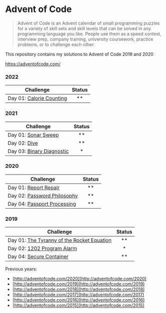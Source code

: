 # Advent of Code

> Advent of Code is an Advent calendar of small programming puzzles for a variety of skill sets and skill levels that can be solved in any programming language you like. People use them as a speed contest, interview prep, company training, university coursework, practice problems, or to challenge each other.

This repository contains my solutions to Advent of Code 2019 and 2020

https://adventofcode.com/

### 2022

| Challenge                                                        | Status |
| ---------------------------------------------------------------- | :----: |
| Day 01: [Calorie Counting](https://adventofcode.com/2022/day/1)       |  \*\*  |



### 2021

| Challenge                                                        | Status |
| ---------------------------------------------------------------- | :----: |
| Day 01: [Sonar Sweep](https://adventofcode.com/2021/day/1)       |  \*\*  |
| Day 02: [Dive](https://adventofcode.com/2021/day/2)              |  \*\*  |
| Day 03: [Binary Diagnostic](https://adventofcode.com/2021/day/3) |   \*   |

### 2020

| Challenge                                                          | Status |
| ------------------------------------------------------------------ | :----: |
| Day 01: [Report Repair](https://adventofcode.com/2020/day/1)       |  \*\*  |
| Day 02: [Password Philosophy](https://adventofcode.com/2020/day/2) |  \*\*  |
| Day 04: [Passport Processing](https://adventofcode.com/2020/day/4) |  \*\*  |

### 2019

| Challenge                                                                        | Status |
| -------------------------------------------------------------------------------- | :----: |
| Day 01: [The Tyranny of the Rocket Equation](http://adventofcode.com/2019/day/1) |  \*\*  |
| Day 02: [1202 Program Alarm](https://adventofcode.com/2019/day/2)                |   \*   |
| Day 04: [Secure Container](http://adventofcode.com/2019/day/1)                   |  \*\*  |

Previous years:

- [http://adventofcode.com/2020](http://adventofcode.com/2020)
- [http://adventofcode.com/2019](http://adventofcode.com/2019)
- [http://adventofcode.com/2018](http://adventofcode.com/2018)
- [http://adventofcode.com/2017](http://adventofcode.com/2017)
- [http://adventofcode.com/2016](http://adventofcode.com/2016)
- [http://adventofcode.com/2015](http://adventofcode.com/2015)
